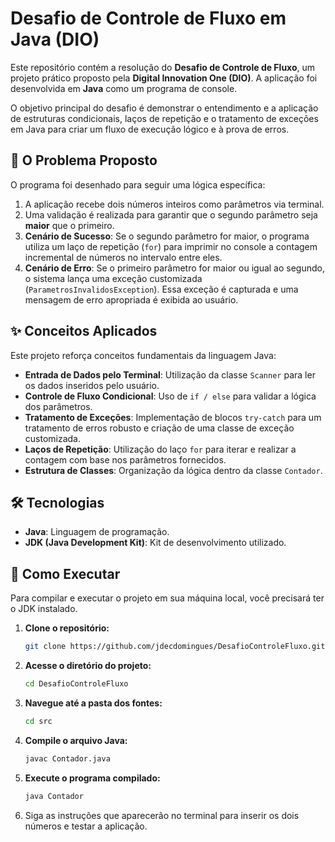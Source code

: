 # Desafio de Controle de Fluxo em Java (DIO)

Este repositório contém a resolução do **Desafio de Controle de Fluxo**, um projeto prático proposto pela **Digital Innovation One (DIO)**. A aplicação foi desenvolvida em **Java** como um programa de console.

O objetivo principal do desafio é demonstrar o entendimento e a aplicação de estruturas condicionais, laços de repetição e o tratamento de exceções em Java para criar um fluxo de execução lógico e à prova de erros.

## 🎯 O Problema Proposto

O programa foi desenhado para seguir uma lógica específica:

1.  A aplicação recebe dois números inteiros como parâmetros via terminal.
2.  Uma validação é realizada para garantir que o segundo parâmetro seja **maior** que o primeiro.
3.  **Cenário de Sucesso**: Se o segundo parâmetro for maior, o programa utiliza um laço de repetição (`for`) para imprimir no console a contagem incremental de números no intervalo entre eles.
4.  **Cenário de Erro**: Se o primeiro parâmetro for maior ou igual ao segundo, o sistema lança uma exceção customizada (`ParametrosInvalidosException`). Essa exceção é capturada e uma mensagem de erro apropriada é exibida ao usuário.

## ✨ Conceitos Aplicados

Este projeto reforça conceitos fundamentais da linguagem Java:

-   **Entrada de Dados pelo Terminal**: Utilização da classe `Scanner` para ler os dados inseridos pelo usuário.
-   **Controle de Fluxo Condicional**: Uso de `if / else` para validar a lógica dos parâmetros.
-   **Tratamento de Exceções**: Implementação de blocos `try-catch` para um tratamento de erros robusto e criação de uma classe de exceção customizada.
-   **Laços de Repetição**: Utilização do laço `for` para iterar e realizar a contagem com base nos parâmetros fornecidos.
-   **Estrutura de Classes**: Organização da lógica dentro da classe `Contador`.

## 🛠️ Tecnologias

-   **Java**: Linguagem de programação.
-   **JDK (Java Development Kit)**: Kit de desenvolvimento utilizado.

## 🚀 Como Executar

Para compilar e executar o projeto em sua máquina local, você precisará ter o JDK instalado.

1.  **Clone o repositório:**
    ```bash
    git clone https://github.com/jdecdomingues/DesafioControleFluxo.git
    ```

2.  **Acesse o diretório do projeto:**
    ```bash
    cd DesafioControleFluxo
    ```

3.  **Navegue até a pasta dos fontes:**
    ```bash
    cd src
    ```
4.  **Compile o arquivo Java:**
    ```bash
    javac Contador.java
    ```

5.  **Execute o programa compilado:**
    ```bash
    java Contador
    ```

6.  Siga as instruções que aparecerão no terminal para inserir os dois números e testar a aplicação.
